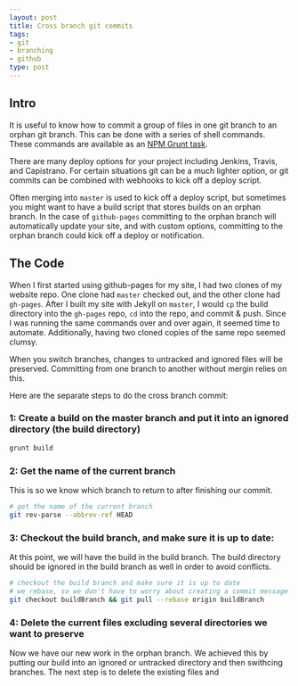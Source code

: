 ```yaml
---
layout: post
title: Cross branch git commits
tags:
- git
- branching
- github
type: post
---
```

## Intro

It is useful to know how to commit a group of files in one git branch to an orphan git
branch. This can be done with a series of shell commands. These commands are available as
an [NPM Grunt task](https://npmjs.org/package/grunt-build-gh-pages).

There are many deploy options for your project including Jenkins, Travis, and Capistrano.
For certain situations git can be a much lighter option, or git commits can be combined
with webhooks to kick off a deploy script.

Often merging into `master` is used to kick off a deploy script, but sometimes you might want
 to have a build script that stores builds on an orphan branch. In the case of `github-pages`
 committing to the orphan branch will automatically update your site, and with custom
 options, committing to the orphan branch could kick off a deploy or notification.

## The Code

When I first started using github-pages for my site, I had two clones of my website repo.
One clone had `master` checked out, and the other clone had `gh-pages`. After I built
my site with Jekyll on `master`, I would `cp` the build directory into the `gh-pages`
repo, `cd` into the repo, and commit & push. Since I was running the same commands over and
over again, it seemed time to automate. Additionally, having two cloned copies of the same
repo seemed clumsy.

When you switch branches, changes to untracked and ignored files will be preserved. Committing
from one branch to another without mergin relies on this.

Here are the separate steps to do the cross branch commit:

### 1: Create a build on the master branch and put it into an ignored directory (the build directory)

```bash
grunt build
```

### 2: Get the name of the current branch

This is so we know which branch to return to after finishing our commit.

```bash
# get the name of the current branch
git rev-parse --abbrev-ref HEAD
```

### 3: Checkout the build branch, and make sure it is up to date:

At this point, we will have the build in the build branch. The build directory should be
ignored in the build branch as well in order to avoid conflicts.

```bash
# checkout the build branch and make sure it is up to date
# we rebase, so we don't have to worry about creating a commit message for a merge
git checkout buildBranch && git pull --rebase origin buildBranch
```

### 4: Delete the current files excluding several directories we want to preserve

Now we have our new work in the orphan branch. We achieved this by putting our build into
an ignored or untracked directory and then swithcing branches. The next step is to
delete the existing files and


